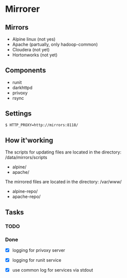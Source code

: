 # Mirrorer

## Mirrors

- Alpine linux (not yes)
- Apache (partually, only hadoop-common)
- Cloudera (not yet)
- Hortonworks (not yet)

## Components

- runit
- darkhttpd
- privoxy
- rsync

## Settings

```sh
$ HTTP_PROXY=http://mirrors:8118/
```

## How it'working

The scripts for updating files are located in the directory: /data/mirrors/scripts

- alpine/
- apache/

The mirrored files are located in the directory: /var/www/

- alpine-repo/
- apache-repo/

## Tasks

### TODO


### Done 

- [x] logging for privoxy server
- [x] logging for runit service
- [x] use common log for services via stdout


